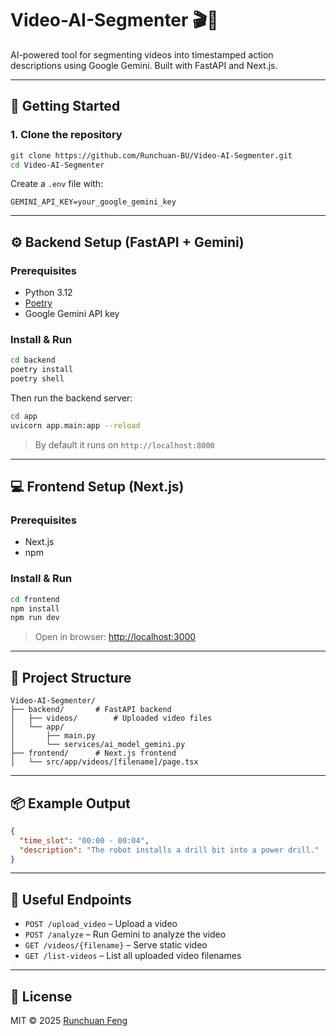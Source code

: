 # Video-AI-Segmenter 🎬🧠

AI-powered tool for segmenting videos into timestamped action descriptions using Google Gemini. Built with FastAPI and Next.js.

---

## 🚀 Getting Started

### 1. Clone the repository

```bash
git clone https://github.com/Runchuan-BU/Video-AI-Segmenter.git
cd Video-AI-Segmenter
```

Create a `.env` file with:

```
GEMINI_API_KEY=your_google_gemini_key
```

---

## ⚙️ Backend Setup (FastAPI + Gemini)

### Prerequisites

- Python 3.12
- [Poetry](https://python-poetry.org/)
- Google Gemini API key

### Install & Run


```bash
cd backend
poetry install
poetry shell
```



Then run the backend server:

```bash
cd app
uvicorn app.main:app --reload
```

> By default it runs on `http://localhost:8000`

---

## 💻 Frontend Setup (Next.js)

### Prerequisites

- Next.js 
- npm

### Install & Run

```bash
cd frontend
npm install
npm run dev
```

> Open in browser: [http://localhost:3000](http://localhost:3000)

---

## 📁 Project Structure

```
Video-AI-Segmenter/
├── backend/       # FastAPI backend
│   ├── videos/        # Uploaded video files
│   └── app/
│       ├── main.py
│       └── services/ai_model_gemini.py
├── frontend/      # Next.js frontend
│   └── src/app/videos/[filename]/page.tsx

```

---

## 📦 Example Output

```json
{
  "time_slot": "00:00 - 00:04",
  "description": "The robot installs a drill bit into a power drill."
}
```

---

## 🧪 Useful Endpoints

- `POST /upload_video` – Upload a video
- `POST /analyze` – Run Gemini to analyze the video
- `GET /videos/{filename}` – Serve static video
- `GET /list-videos` – List all uploaded video filenames

---

## 📄 License

MIT © 2025 [Runchuan Feng](https://github.com/Runchuan-BU)